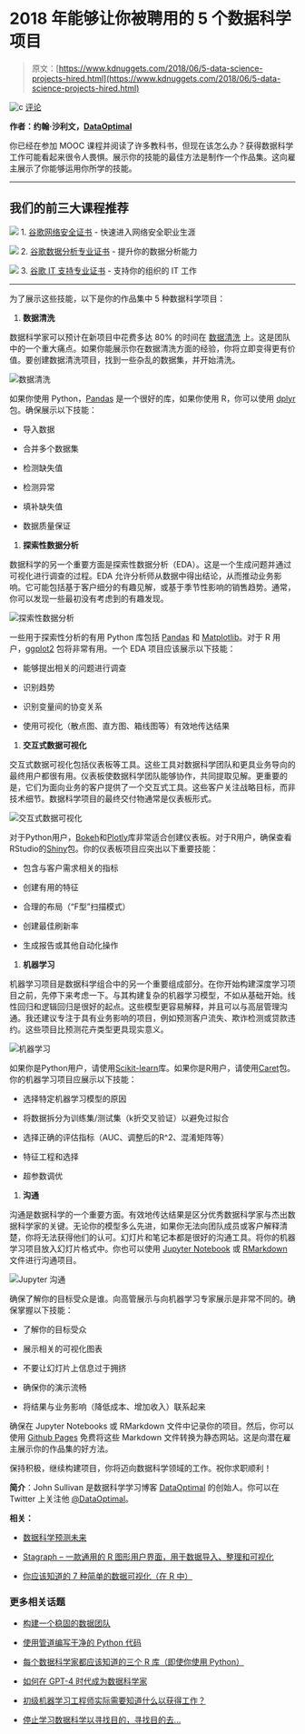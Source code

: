 # 2018 年能够让你被聘用的 5 个数据科学项目

> 原文：[https://www.kdnuggets.com/2018/06/5-data-science-projects-hired.html](https://www.kdnuggets.com/2018/06/5-data-science-projects-hired.html)

![c](../Images/3d9c022da2d331bb56691a9617b91b90.png) [评论](#comments)

**作者：约翰·沙利文，**[**DataOptimal**](https://www.dataoptimal.com/)

你已经在参加 MOOC 课程并阅读了许多教科书，但现在该怎么办？获得数据科学工作可能看起来很令人畏惧。展示你的技能的最佳方法是制作一个作品集。这向雇主展示了你能够运用你所学的技能。

* * *

## 我们的前三大课程推荐

![](../Images/0244c01ba9267c002ef39d4907e0b8fb.png) 1\. [谷歌网络安全证书](https://www.kdnuggets.com/google-cybersecurity) - 快速进入网络安全职业生涯

![](../Images/e225c49c3c91745821c8c0368bf04711.png) 2\. [谷歌数据分析专业证书](https://www.kdnuggets.com/google-data-analytics) - 提升你的数据分析能力

![](../Images/0244c01ba9267c002ef39d4907e0b8fb.png) 3\. [谷歌 IT 支持专业证书](https://www.kdnuggets.com/google-itsupport) - 支持你的组织的 IT 工作

* * *

为了展示这些技能，以下是你的作品集中 5 种数据科学项目：

1.  **数据清洗**

数据科学家可以预计在新项目中花费多达 80% 的时间在 [数据清洗](https://www.dataoptimal.com/data-cleaning-with-python-2018/) 上。这是团队中的一个重大痛点。如果你能展示你在数据清洗方面的经验，你将立即变得更有价值。要创建数据清洗项目，找到一些杂乱的数据集，并开始清洗。

![数据清洗](../Images/8f06ae74a333ee678b2302e65b329c3b.png)

如果你使用 Python，[Pandas](https://pandas.pydata.org/) 是一个很好的库，如果你使用 R，你可以使用 [dplyr](https://dplyr.tidyverse.org/) 包。确保展示以下技能：

+   导入数据

+   合并多个数据集

+   检测缺失值

+   检测异常

+   填补缺失值

+   数据质量保证

1.  **探索性数据分析**

数据科学的另一个重要方面是探索性数据分析（EDA）。这是一个生成问题并通过可视化进行调查的过程。EDA 允许分析师从数据中得出结论，从而推动业务影响。它可能包括基于客户细分的有趣见解，或基于季节性影响的销售趋势。通常，你可以发现一些最初没有考虑到的有趣发现。

![探索性数据分析](../Images/a833288281bc826c381c961eb592f882.png)

一些用于探索性分析的有用 Python 库包括 [Pandas](https://pandas.pydata.org/) 和 [Matplotlib](https://matplotlib.org/)。对于 R 用户，[ggplot2](http://ggplot2.tidyverse.org/) 包将非常有用。一个 EDA 项目应该展示以下技能：

+   能够提出相关的问题进行调查

+   识别趋势

+   识别变量间的协变关系

+   使用可视化（散点图、直方图、箱线图等）有效地传达结果

1.  **交互式数据可视化**

交互式数据可视化包括仪表板等工具。这些工具对数据科学团队和更具业务导向的最终用户都很有用。仪表板使数据科学团队能够协作，共同提取见解。更重要的是，它们为面向业务的客户提供了一个交互式工具。这些客户关注战略目标，而非技术细节。数据科学项目的最终交付物通常是仪表板形式。

![交互式数据可视化](../Images/f697bca034807d51963c92507e9ccac3.png)

对于Python用户，[Bokeh](https://bokeh.pydata.org/en/latest/)和[Plotly](https://plot.ly/python/)库非常适合创建仪表板。对于R用户，确保查看RStudio的[Shiny](https://shiny.rstudio.com/)包。你的仪表板项目应突出以下重要技能：

+   包含与客户需求相关的指标

+   创建有用的特征

+   合理的布局（“F型”扫描模式）

+   创建最佳刷新率

+   生成报告或其他自动化操作

1.  **机器学习**

机器学习项目是数据科学组合中的另一个重要组成部分。在你开始构建深度学习项目之前，先停下来考虑一下。与其构建复杂的机器学习模型，不如从基础开始。线性回归和逻辑回归是很好的起点。这些模型更容易解释，并且可以与高层管理沟通。我还建议专注于具有业务影响的项目，例如预测客户流失、欺诈检测或贷款违约。这些项目比预测花卉类型更具现实意义。

![机器学习](../Images/3962672303d08d3f0152ddd69b0204ea.png)

如果你是Python用户，请使用[Scikit-learn](http://scikit-learn.org/stable/index.html)库。如果你是R用户，请使用[Caret](https://cran.r-project.org/web/packages/caret/caret.pdf)包。你的机器学习项目应展示以下技能：

+   选择特定机器学习模型的原因

+   将数据拆分为训练集/测试集（k折交叉验证）以避免过拟合

+   选择正确的评估指标（AUC、调整后的R^2、混淆矩阵等）

+   特征工程和选择

+   超参数调优

1.  **沟通**

沟通是数据科学的一个重要方面。有效地传达结果是区分优秀数据科学家与杰出数据科学家的关键。无论你的模型多么先进，如果你无法向团队成员或客户解释清楚，你将无法获得他们的认可。幻灯片和笔记本都是很好的沟通工具。将你的机器学习项目放入幻灯片格式中。你也可以使用 [Jupyter Notebook](http://jupyter.org/) 或 [RMarkdown](https://rmarkdown.rstudio.com/) 文件进行沟通项目。

![Jupyter 沟通](../Images/203bb3e853cc9d99987bd0952e9a367c.png)

确保了解你的目标受众是谁。向高管展示与向机器学习专家展示是非常不同的。确保掌握以下技能：

+   了解你的目标受众

+   展示相关的可视化图表

+   不要让幻灯片上信息过于拥挤

+   确保你的演示流畅

+   将结果与业务影响（降低成本、增加收入）联系起来

确保在 Jupyter Notebooks 或 RMarkdown 文件中记录你的项目。然后，你可以使用 [Github Pages](https://pages.github.com/) 免费将这些 Markdown 文件转换为静态网站。这是向潜在雇主展示你的作品集的好方法。

保持积极，继续构建项目，你将迈向数据科学领域的工作。祝你求职顺利！

**简介**：John Sullivan 是数据科学学习博客 [DataOptimal](https://www.dataoptimal.com/) 的创始人。你可以在 Twitter 上关注他 [@DataOptimal](https://twitter.com/DataOptimal)。

**相关：**

+   [数据科学预测未来](https://www.kdnuggets.com/2018/06/data-science-predicting-future.html)

+   [Stagraph – 一款通用的 R 图形用户界面，用于数据导入、整理和可视化](https://www.kdnuggets.com/2018/06/stagraph-r-gui.html)

+   [你应该知道的 7 种简单的数据可视化（在 R 中）](https://www.kdnuggets.com/2018/06/7-simple-data-visualizations-should-know-r.html)

### 更多相关话题

+   [构建一个稳固的数据团队](https://www.kdnuggets.com/2021/12/build-solid-data-team.html)

+   [使用管道编写干净的 Python 代码](https://www.kdnuggets.com/2021/12/write-clean-python-code-pipes.html)

+   [每个数据科学家都应该知道的三个 R 库（即使你使用 Python）](https://www.kdnuggets.com/2021/12/three-r-libraries-every-data-scientist-know-even-python.html)

+   [如何在 GPT-4 时代成为数据科学家](https://www.kdnuggets.com/2023/04/get-hired-data-scientist-gpt4-era.html)

+   [初级机器学习工程师实际需要知道什么以获得工作？](https://www.kdnuggets.com/what-junior-ml-engineers-actually-need-to-know-to-get-hired)

+   [停止学习数据科学以寻找目的，寻找目的去…](https://www.kdnuggets.com/2021/12/stop-learning-data-science-find-purpose.html)
